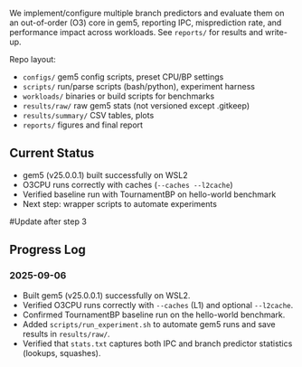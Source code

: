 
We implement/configure multiple branch predictors and evaluate them on an out-of-order (O3) core in gem5, reporting IPC, misprediction rate, and performance impact across workloads. See `reports/` for results and write-up.

Repo layout:
- `configs/` gem5 config scripts, preset CPU/BP settings
- `scripts/` run/parse scripts (bash/python), experiment harness
- `workloads/` binaries or build scripts for benchmarks
- `results/raw/` raw gem5 stats (not versioned except .gitkeep)
- `results/summary/` CSV tables, plots
- `reports/` figures and final report


## Current Status
- gem5 (v25.0.0.1) built successfully on WSL2
- O3CPU runs correctly with caches (`--caches --l2cache`)
- Verified baseline run with TournamentBP on hello-world benchmark
- Next step: wrapper scripts to automate experiments

#Update after step 3

## Progress Log

### 2025-09-06
- Built gem5 (v25.0.0.1) successfully on WSL2.
- Verified O3CPU runs correctly with `--caches` (L1) and optional `--l2cache`.
- Confirmed TournamentBP baseline run on the hello-world benchmark.
- Added `scripts/run_experiment.sh` to automate gem5 runs and save results in `results/raw/`.
- Verified that `stats.txt` captures both IPC and branch predictor statistics (lookups, squashes).

